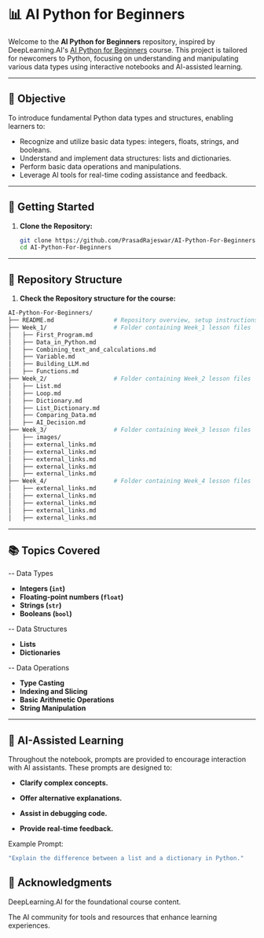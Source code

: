# 📊 AI Python for Beginners

Welcome to the **AI Python for Beginners** repository, inspired by DeepLearning.AI's [AI Python for Beginners](https://learn.deeplearning.ai/courses/ai-python-for-beginners/lesson/oa6j1/data-in-python) course. This project is tailored for newcomers to Python, focusing on understanding and manipulating various data types using interactive notebooks and AI-assisted learning.

---

## 🎯 Objective

To introduce fundamental Python data types and structures, enabling learners to:

- Recognize and utilize basic data types: integers, floats, strings, and booleans.
- Understand and implement data structures: lists and dictionaries.
- Perform basic data operations and manipulations.
- Leverage AI tools for real-time coding assistance and feedback.

---

## 🚀 Getting Started

1. **Clone the Repository:**

   ```bash
   git clone https://github.com/PrasadRajeswar/AI-Python-For-Beginners
   cd AI-Python-For-Beginners
   ```
---
## 📂 Repository Structure
1. **Check the Repository structure for the course:**
   
```bash
AI-Python-For-Beginners/
├── README.md                 # Repository overview, setup instructions, and course outline
├── Week_1/                   # Folder containing Week_1 lesson files
│   ├── First_Program.md      
│   ├── Data_in_Python.md     
│   ├── Combining_text_and_calculations.md            
│   ├── Variable.md            
│   ├── Building_LLM.md            
│   ├── Functions.md           
├── Week_2/                   # Folder containing Week_2 lesson files
│   ├── List.md          
│   ├── Loop.md          
│   ├── Dictionary.md         
│   ├── List_Dictionary.md
│   ├── Comparing_Data.md
│   ├── AI_Decision.md
├── Week_3/                   # Folder containing Week_3 lesson files
│   ├── images/               
│   ├── external_links.md     
│   ├── external_links.md     
│   ├── external_links.md     
│   ├── external_links.md     
│   ├── external_links.md     
├── Week_4/                   # Folder containing Week_4 lesson files
│   ├── external_links.md
│   ├── external_links.md
│   ├── external_links.md
│   ├── external_links.md
│   ├── external_links.md
```

---
## 📚 Topics Covered

 -- Data Types

- **Integers (`int`)**
- **Floating-point numbers (`float`)**
- **Strings (`str`)**
- **Booleans (`bool`)**

 -- Data Structures

- **Lists**
- **Dictionaries**

 -- Data Operations

- **Type Casting**
- **Indexing and Slicing**
- **Basic Arithmetic Operations**
- **String Manipulation**

---
## 🤖 AI-Assisted Learning    
Throughout the notebook, prompts are provided to encourage interaction with AI assistants. These prompts are designed to:

- **Clarify complex concepts.**

- **Offer alternative explanations.**

- **Assist in debugging code.**

- **Provide real-time feedback.**

Example Prompt:
```bash
"Explain the difference between a list and a dictionary in Python."
```
## 🙌 Acknowledgments
DeepLearning.AI for the foundational course content.

The AI community for tools and resources that enhance learning experiences.
